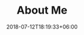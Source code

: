 ---
title: "About Me"
date: 2018-07-12T18:19:33+06:00
heading : "I'M CARSON TOLLESHAUG, A SOFTWARE DEVELOPER FOCUSED ON CODE QUALITY AND SCALABLE ARCHITECTURE."
image: /images/about/photo.webp
description : "I consider myself a <span>Full-Stack developer</span>, but my expertise skews toward the backend. I'm passionate about Extreme Programming (XP) and I love <span>clean code</span> and stable automation."
expertise_title: "Expertise"
expertise_sectors: [
    "C# / ASP.NET", 
    "Object-Oriented Programming",
    "Test Driven Development",
    "Azure", 
    "Kubernetes", 
    "System Architecture", 
    "CI / CD & Automation", 
    "Authentication & Security", 
    "Agile Process", 
    "Design & UX"]
---